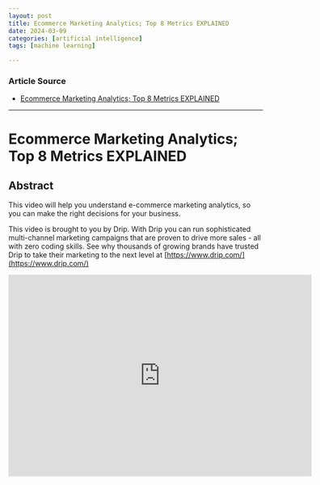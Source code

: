```yaml
---
layout: post
title: Ecommerce Marketing Analytics; Top 8 Metrics EXPLAINED
date: 2024-03-09
categories: [artificial intelligence]
tags: [machine learning]

---
```


### Article Source


* [Ecommerce Marketing Analytics; Top 8 Metrics EXPLAINED](https://www.youtube.com/watch?v=BPVKfQyR-68)

---

# Ecommerce Marketing Analytics; Top 8 Metrics EXPLAINED

## Abstract
This video will help you understand e-commerce marketing analytics, so you can make the right decisions for your business.

This video is brought to you by Drip. With Drip you can run sophisticated multi-channel marketing campaigns that are proven to drive more sales - all with zero coding skills. See why thousands of growing brands have trusted Drip to take their marketing to the next level at [https://www.drip.com/](https://www.drip.com/)

<iframe width="600" height="400" src="https://www.youtube.com/embed/BPVKfQyR-68?si=KBBBcV34g_h00l36" title="YouTube video player" frameborder="0" allow="accelerometer; autoplay; clipboard-write; encrypted-media; gyroscope; picture-in-picture; web-share" allowfullscreen></iframe>